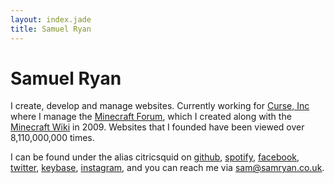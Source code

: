 ```yaml
---
layout: index.jade
title: Samuel Ryan
---
```


# Samuel Ryan

I create, develop and manage websites. Currently working for [Curse, Inc](http://www.curseinc.com) where I manage the
[Minecraft Forum](http://www.minecraftforum.net), which I created along with the
[Minecraft Wiki](http://www.minecraftwiki.net) in 2009. Websites that I founded have been viewed over 8,110,000,000 times.

I can be found under the alias citricsquid on
[github](https://github.com/citricsquid),
[spotify](https://open.spotify.com/user/citricsquid),
[facebook](https://facebook.com/citricsquid),
[twitter](https://twitter.com/citricsquid),
[keybase](https://keybase.io/citricsquid),
[instagram](https://instagram.com/citricsquid),
and you can reach me via [sam@samryan.co.uk](mailto:sam@samryan.co.uk).
